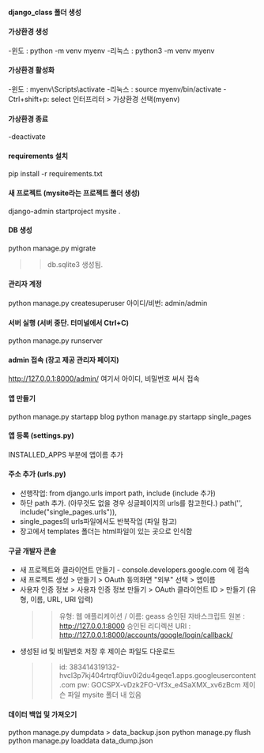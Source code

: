 #### django_class 폴더 생성

#### 가상환경 생성
-윈도 : python -m venv myenv
-리눅스 : python3 -m venv myenv

#### 가상환경 활성화
-윈도 : myenv\Scripts\activate
-리눅스 : source myenv/bin/activate
-Ctrl+shift+p: select 인터프리터 > 가상환경 선택(myenv)

#### 가상환경 종료
-deactivate

#### requirements 설치
pip install -r requirements.txt

#### 새 프로젝트 (mysite라는 프로젝트 폴더 생성)
django-admin startproject mysite .

#### DB 생성
python manage.py migrate
>> db.sqlite3 생성됨.

#### 관리자 계정
python manage.py createsuperuser
아이디/비번: admin/admin 

#### 서버 실행 (서버 중단. 터미널에서 Ctrl+C)
python manage.py runserver

#### admin 접속 (장고 제공 관리자 페이지)
http://127.0.0.1:8000/admin/
여기서 아이디, 비밀번호 써서 접속

#### 앱 만들기
python manage.py startapp blog
python manage.py startapp single_pages

#### 앱 등록 (settings.py)
INSTALLED_APPS 부분에 앱이름 추가 

#### 주소 추가 (urls.py)
- 선행작업: from django.urls import path, include  (include 추가)
- 하단 path 추가. (아무것도 없을 경우 싱글페이지의 urls를 참고한다.)
path('', include("single_pages.urls")),
- single_pages의 urls파일에서도 반복작업 (파일 참고)
- 장고에서 templates 폴더는 html파일이 있는 곳으로 인식함

#### 구글 개발자 콘솔
- 새 프로젝트와 클라이언트 만들기 - console.developers.google.com 에 접속
- 새 프로젝트 생성 > 만들기 > OAuth 동의화면 "외부" 선택 > 앱이름
- 사용자 인증 정보 > 사용자 인증 정보 만들기 > OAuth 클라이언트 ID > 만들기 (유형, 이름, URL, URI 입력)
  >> 유형: 웹 애플리케이션  / 이름: geass 
  >> 승인된 자바스크립트 원본 : http://127.0.0.1:8000
  >> 승인된 리디렉션 URI : http://127.0.0.1:8000/accounts/google/login/callback/
- 생성된 id 및 비밀번호 저장 후 제이슨 파일도 다운로드
  >> id: 383414319132-hvcl3p7kj404rtrqf0iuv0i2du4geqe1.apps.googleusercontent.com
  >> pw: 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
  >> 제이슨 파일 mysite 폴더 내 있음

#### 데이터 백업 및 가져오기
python manage.py dumpdata > data_backup.json
python manage.py flush
python manage.py loaddata data_dump.json
